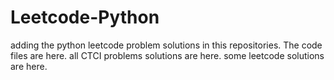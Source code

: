 # Leetcode-Python
adding the python leetcode problem solutions in this repositories. 
The code files are here.
all CTCI problems solutions are here.
some leetcode solutions are here.
























































































































































































































































































































































































































































































































































































































































































































































































































